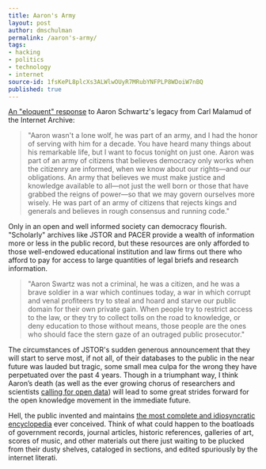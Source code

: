 ```yaml
---
title: Aaron's Army
layout: post
author: dmschulman
permalink: /aaron's-army/
tags:
- hacking
- politics
- technology
- internet
source-id: 1fsKePL8plcXs3ALWlwOUyR7MRubYNFPLP8WDoiW7nBQ
published: true
---
```

[An "eloquent" response](https://public.resource.org/aaron/army/) to Aaron Schwartz's legacy from Carl Malamud of the Internet Archive:

> "Aaron wasn't a lone wolf, he was part of an army, and I had the honor of serving with him for a decade. You have heard many things about his remarkable life, but I want to focus tonight on just one.
Aaron was part of an army of citizens that believes democracy only works when the citizenry are informed, when we know about our rights—and our obligations. An army that believes we must make justice and knowledge available to all—not just the well born or those that have grabbed the reigns of power—so that we may govern ourselves more wisely.
He was part of an army of citizens that rejects kings and generals and believes in rough consensus and running code."

Only in an open and well informed society can democracy flourish. "Scholarly" archives like JSTOR and PACER provide a wealth of information more or less in the public record, but these resources are only afforded to those well-endowed educational institution and law firms out there who afford to pay for access to large quantities of legal briefs and research information.

> "Aaron Swartz was not a criminal, he was a citizen, and he was a brave soldier in a war which continues today, a war in which corrupt and venal profiteers try to steal and hoard and starve our public domain for their own private gain.
When people try to restrict access to the law, or they try to collect tolls on the road to knowledge, or deny education to those without means, those people are the ones who should face the stern gaze of an outraged public prosecutor."

The circumstances of JSTOR's sudden generous announcement that they will start to serve most, if not all, of their databases to the public in the near future was lauded but tragic, some small mea culpa for the wrong they have perpetuated over the past 4 years. Though in a triumphant way, I think Aaron’s death (as well as the ever growing chorus of researchers and scientists [calling for open data](http://thecostofknowledge.com/)) will lead to some great strides forward for the open knowledge movement in the immediate future.

Hell, the public invented and maintains [the most complete and idiosyncratic encyclopedia](https://www.wikipedia.org/) ever conceived. Think of what could happen to the boatloads of government records, journal articles, historic references, galleries of art, scores of music, and other materials out there just waiting to be plucked from their dusty shelves, cataloged in sections, and edited spuriously by the internet literati.

